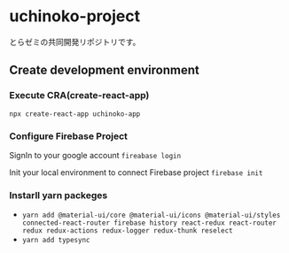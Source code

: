 # uchinoko-project
とらゼミの共同開発リポジトリです。

## Create development environment

### Execute CRA(create-react-app)
`npx create-react-app uchinoko-app`
### Configure Firebase Project
SignIn to your google account
`fireabase login`

Init your local environment to connect Firebase project
`firebase init`
### Instarll yarn packeges
- `yarn add @material-ui/core @material-ui/icons @material-ui/styles connected-react-router firebase history react-redux react-router redux redux-actions redux-logger redux-thunk reselect`
- `yarn add typesync`